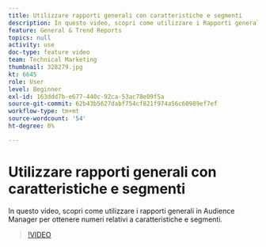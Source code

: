 ```yaml
---
title: Utilizzare rapporti generali con caratteristiche e segmenti
description: In questo video, scopri come utilizzare i Rapporti generali in Audience Manager per ottenere numeri relativi a caratteristiche e segmenti.
feature: General & Trend Reports
topics: null
activity: use
doc-type: feature video
team: Technical Marketing
thumbnail: 328279.jpg
kt: 6645
role: User
level: Beginner
exl-id: 163ddd7b-e677-440c-92ca-53ac78e09f5a
source-git-commit: 62b43b5627dabf754cf821f974a56c60989ef7ef
workflow-type: tm+mt
source-wordcount: '54'
ht-degree: 0%

---
```


# Utilizzare rapporti generali con caratteristiche e segmenti

In questo video, scopri come utilizzare i rapporti generali in Audience Manager per ottenere numeri relativi a caratteristiche e segmenti.

>[!VIDEO](https://video.tv.adobe.com/v/328279/?quality=12&learn=on)
